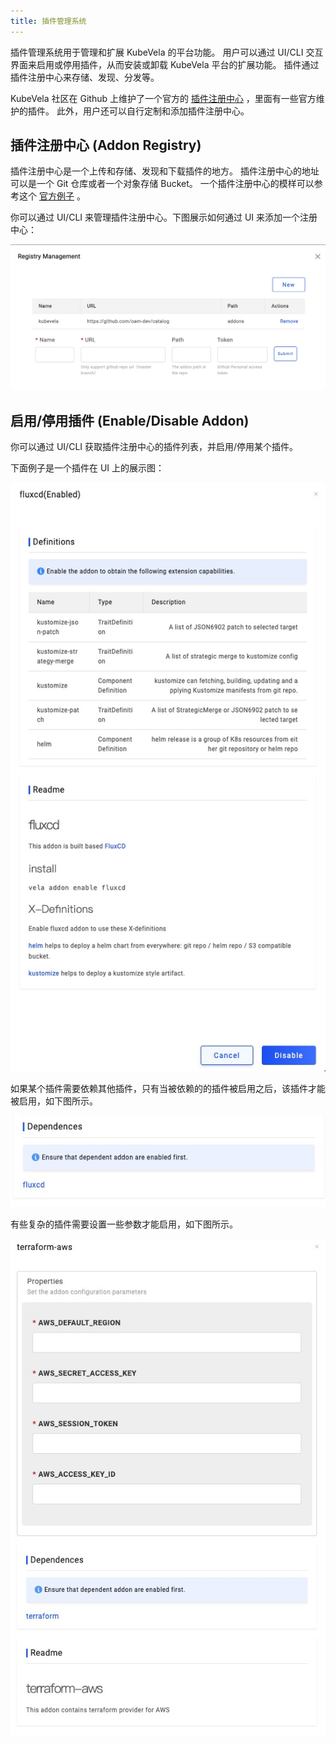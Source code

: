 ```yaml
---
title: 插件管理系统
---
```


插件管理系统用于管理和扩展 KubeVela 的平台功能。
用户可以通过 UI/CLI 交互界面来启用或停用插件，从而安装或卸载 KubeVela 平台的扩展功能。
插件通过插件注册中心来存储、发现、分发等。

KubeVela 社区在 Github 上维护了一个官方的 [插件注册中心](https://github.com/oam-dev/catalog/tree/master/addons) ，里面有一些官方维护的插件。
此外，用户还可以自行定制和添加插件注册中心。

## 插件注册中心 (Addon Registry)

插件注册中心是一个上传和存储、发现和下载插件的地方。
插件注册中心的地址可以是一个 Git 仓库或者一个对象存储 Bucket。
一个插件注册中心的模样可以参考这个 [官方例子](https://github.com/oam-dev/catalog/tree/master/addons) 。

你可以通过 UI/CLI 来管理插件注册中心。下图展示如何通过 UI 来添加一个注册中心：

![alt](../../resources/addon-registry.jpg)

## 启用/停用插件 (Enable/Disable Addon)

你可以通过 UI/CLI 获取插件注册中心的插件列表，并启用/停用某个插件。

下面例子是一个插件在 UI 上的展示图：

![alt](../../resources/addon.jpg)

如果某个插件需要依赖其他插件，只有当被依赖的的插件被启用之后，该插件才能被启用，如下图所示。

![alt](../../resources/addon-dependency.jpg)

有些复杂的插件需要设置一些参数才能启用，如下图所示。

![alt](../../resources/addon-parameter.jpg)
